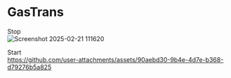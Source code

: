 # GasTrans

Stop<br/>
![Screenshot 2025-02-21 111620](https://github.com/user-attachments/assets/e8da3ff2-764c-4e48-ab8e-c527495993f9)

Start<br/>
https://github.com/user-attachments/assets/90aebd30-9b4e-4d7e-b368-d79276b5a825
